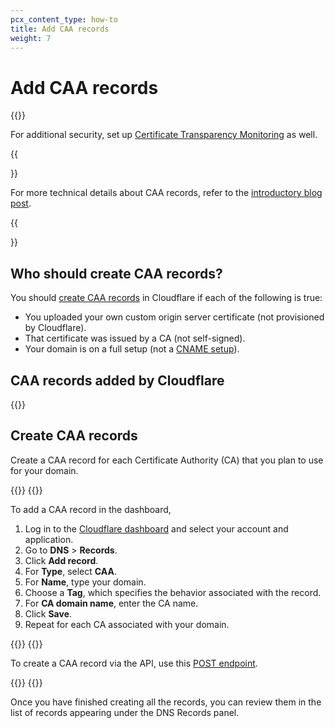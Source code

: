 ```yaml
---
pcx_content_type: how-to
title: Add CAA records
weight: 7
---
```


# Add CAA records

{{<render file="_caa-records-definition.md">}}
<br/>

For additional security, set up [Certificate Transparency Monitoring](/ssl/edge-certificates/additional-options/certificate-transparency-monitoring/) as well.

{{<Aside type="note" header="Note">}}

For more technical details about CAA records, refer to the [introductory blog post](https://blog.cloudflare.com/caa-of-the-wild/).

{{</Aside>}}

## Who should create CAA records?

You should [create CAA records](#create-caa-records) in Cloudflare if each of the following is true:

- You uploaded your own custom origin server certificate (not provisioned by Cloudflare).
- That certificate was issued by a CA (not self-signed).
- Your domain is on a full setup (not a [CNAME setup](/dns/zone-setups/partial-setup)).

## CAA records added by Cloudflare

{{<render file="_caa-records-added-by-cf.md">}}

## Create CAA records

Create a CAA record for each Certificate Authority (CA) that you plan to use for your domain.

{{<tabs labels="Dashboard | API">}}
{{<tab label="dashboard" no-code="true">}}
 
To add a CAA record in the dashboard, 

1.  Log in to the [Cloudflare dashboard](https://dash.cloudflare.com) and select your account and application.
2.  Go to **DNS** > **Records**.
3.  Click **Add record**.
4.  For **Type**, select **CAA**.
5.  For **Name**, type your domain.
6.  Choose a **Tag**, which specifies the behavior associated with the record.
7.  For **CA domain name**, enter the CA name.
8.  Click **Save**.
9.  Repeat for each CA associated with your domain.
 
{{</tab>}}
{{<tab label="api" no-code="true">}}
 
To create a CAA record via the API, use this [POST endpoint](https://developers.cloudflare.com/api/operations/dns-records-for-a-zone-create-dns-record).
 
{{</tab>}}
{{</tabs>}}

Once you have finished creating all the records, you can review them in the list of records appearing under the DNS Records panel.